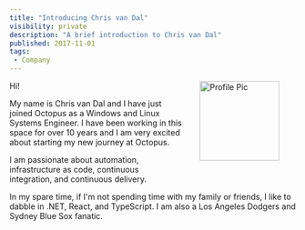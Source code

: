 ```yaml
---
title: "Introducing Chris van Dal"
visibility: private
description: "A brief introduction to Chris van Dal"
published: 2017-11-01
tags:
 - Company
---
```


<div style="float: right;  margin: 30px;  margin-top: 0">
    <img alt="Profile Pic" src="https://i.octopus.com/site/team/avatar-chris-van-dal-140.png" height="140" width="140" />
</div>

Hi!

My name is Chris van Dal and I have just joined Octopus as a Windows and Linux Systems Engineer. I have been working in this space for over 10 years and I am very excited about starting my new journey at Octopus.

I am passionate about automation, infrastructure as code, continuous integration, and continuous delivery.

In my spare time, if I'm not spending time with my family or friends, I like to dabble in .NET, React, and TypeScript. I am also a Los Angeles Dodgers and Sydney Blue Sox fanatic.
